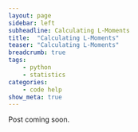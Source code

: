 ```yaml
---
layout: page
sidebar: left
subheadline: Calculating L-Moments
title:  "Calculating L-Moments"
teaser: "Calculating L-Moments"
breadcrumb: true
tags:
    - python
    - statistics
categories:
    - code help
show_meta: true
---
```


Post coming soon.